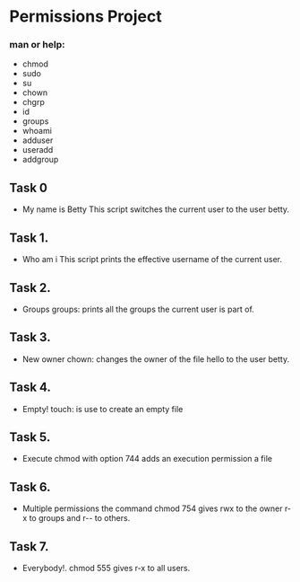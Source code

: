 # Permissions Project
### man or help:
* chmod
* sudo
* su
* chown
* chgrp
* id
* groups
* whoami
* adduser
* useradd
* addgroup

## Task 0
* My name is Betty
This script switches the current user to the user betty.

## Task 1.
* Who am i
This script prints the effective username of the current user.

## Task 2.
* Groups
groups: prints all the groups the current user is part of.

## Task 3.
* New owner
chown: changes the owner of the file hello to the user betty.

## Task 4.
* Empty!
touch: is use to create an empty file

## Task 5.
* Execute
chmod with option 744 adds an execution permission a file

## Task 6.
* Multiple permissions
the command chmod 754 gives rwx to the owner r-x to groups and  r-- to others.

## Task 7.
* Everybody!.
chmod 555 gives r-x to all users.

